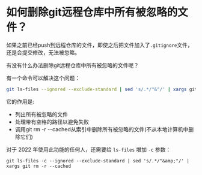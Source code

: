 # 如何删除git远程仓库中所有被忽略的文件？

如果之前已经push到远程仓库的文件，即使之后把文件加入了`.gitignore`文件，还是会提交修改，无法被忽略。

有没有什么办法删除git远程仓库中所有被忽略的文件呢？

有一个命令可以解决这个问题：

```bash
git ls-files --ignored --exclude-standard | sed 's/.*/"&"/' | xargs git rm -r --cached
```

它的作用是:

- 列出所有被忽略的文件
- 处理带有空格的路径以避免失败
- 调用git rm -r --cached从索引中删除所有被忽略的文件(不从本地计算机中删除它们)

对于 2022 年使用此功能的任何人，还需要给 `ls-files` 增加 `-c` 参数：

`git ls-files -c --ignored --exclude-standard | sed 's/.*/"&amp;"/' | xargs git rm -r --cached` 